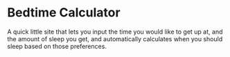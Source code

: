 # Bedtime Calculator

A quick little site that lets you input the time you would like to get up at, and the amount of sleep you get, and automatically calculates when you should sleep based on those preferences.
